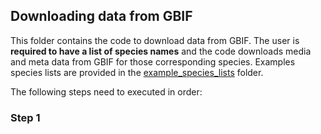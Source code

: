 ## Downloading data from GBIF 

This folder contains the code to download data from GBIF. The user is **required to have a list of species names** and the code downloads media and meta data from GBIF for those corresponding species. Examples species lists are provided in the [example_species_lists](https://github.com/RolnickLab/gbif_species_trainer/tree/master/data_download/example_species_lists) folder.


The following steps need to executed in order:

### Step 1

